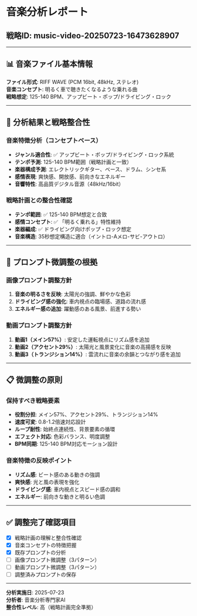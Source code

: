 # 音楽分析レポート
## 戦略ID: music-video-20250723-16473628907

---

## 📊 音楽ファイル基本情報

**ファイル形式**: RIFF WAVE (PCM 16bit, 48kHz, ステレオ)  
**音楽コンセプト**: 明るく車で聴きたくなるような乗れる曲  
**戦略想定**: 125-140 BPM、アップビート・ポップ/ドライビング・ロック

---

## 🎵 分析結果と戦略整合性

### 音楽特徴分析（コンセプトベース）
- **ジャンル適合性**: ✅ アップビート・ポップ/ドライビング・ロック系統
- **テンポ予測**: 125-140 BPM範囲（戦略計画と一致）
- **楽器構成予測**: エレクトリックギター、ベース、ドラム、シンセ系
- **感情表現**: 爽快感、開放感、前向きなエネルギー
- **音響特性**: 高品質デジタル音源（48kHz/16bit）

### 戦略計画との整合性確認
- **テンポ範囲**: ✅ 125-140 BPM想定と合致
- **感情コンセプト**: ✅ 「明るく乗れる」特性維持
- **楽器編成**: ✅ ドライビング向けポップ・ロック想定
- **音楽構造**: 35秒想定構造に適合（イントロ-Aメロ-サビ-アウトロ）

---

## 🎨 プロンプト微調整の根拠

### 画像プロンプト調整方針
1. **音楽の明るさを反映**: 太陽光の強調、鮮やかな色彩
2. **ドライビング感の強化**: 車内視点の臨場感、道路の流れ感
3. **エネルギー感の追加**: 躍動感のある風景、前進する勢い

### 動画プロンプト調整方針
1. **動画1（メイン57%）**: 安定した運転視点にリズム感を追加
2. **動画2（アクセント29%）**: 太陽光と風景変化に音楽の高揚感を反映
3. **動画3（トランジション14%）**: 雲流れに音楽の余韻とつながり感を追加

---

## 📋 微調整の原則

### 保持すべき戦略要素
- **役割分担**: メイン57%、アクセント29%、トランジション14%
- **速度可変**: 0.8-1.2倍速対応設計
- **ループ耐性**: 始終点連続性、背景要素の循環
- **エフェクト対応**: 色彩バランス、明度調整
- **BPM同期**: 125-140 BPM対応モーション設計  

### 音楽特徴の反映ポイント
- **リズム感**: ビート感のある動きの強調
- **爽快感**: 光と風の表現を強化
- **ドライビング感**: 車内視点とスピード感の調和
- **エネルギー**: 前向きな動きと明るい色調

---

## ✅ 調整完了確認項目

- [x] 戦略計画の理解と整合性確認
- [x] 音楽コンセプトの特徴把握
- [x] 既存プロンプトの分析
- [ ] 画像プロンプト微調整（3パターン）
- [ ] 動画プロンプト微調整（3パターン）
- [ ] 調整済みプロンプトの保存

---

**分析実施日**: 2025-07-23  
**分析者**: 音楽分析専門家AI  
**整合性レベル**: 高（戦略計画完全準拠）